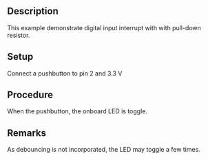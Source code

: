 ## Description
This example demonstrate digital input interrupt with with pull-down resistor.

## Setup
Connect a pushbutton to pin 2 and 3.3 V

## Procedure
When the pushbutton, the onboard LED is toggle.

## Remarks
As debouncing is not incorporated, the LED may toggle a few times.